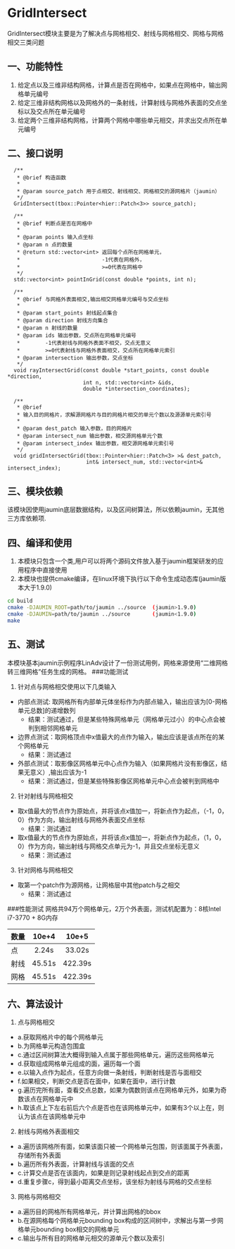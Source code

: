 # GridIntersect
GridIntersect模块主要是为了解决点与网格相交、射线与网格相交、网格与网格相交三类问题

## 一、功能特性
1. 给定点以及三维非结构网格，计算点是否在网格中，如果点在网格中，输出网格单元编号
2. 给定三维非结构网格以及网格外的一条射线，计算射线与网格外表面的交点坐标以及交点所在单元编号
3. 给定两个三维非结构网格，计算两个网格中哪些单元相交，并求出交点所在单元编号

## 二、接口说明
```
  /**
   * @brief 构造函数
   *
   * @param source_patch 用于点相交、射线相交、网格相交的源网格片（jaumin）
   */
  GridIntersect(tbox::Pointer<hier::Patch<3>> source_patch);
```
```
  /**
   * @brief 判断点是否在网格中
   *
   * @param points 输入点坐标
   * @param n 点的数量
   * @return std::vector<int> 返回每个点所在网格单元，
   *                          -1代表在网格外，
   *                          >=0代表在网格中
   */
  std::vector<int> pointInGrid(const double *points, int n);
```
```
  /**
   * @brief 与网格外表面相交,输出相交网格单元编号与交点坐标
   *
   * @param start_points 射线起点集合
   * @param direction 射线方向集合
   * @param n 射线的数量
   * @param ids 输出参数，交点所在网格单元编号
   *        -1代表射线与网格外表面不相交，交点无意义
   *        >=0代表射线与网格外表面相交，交点所在网格单元索引
   * @param intersection 输出参数，交点坐标
   */
  void rayIntersectGrid(const double *start_points, const double *direction,
                        int n, std::vector<int> &ids,
                        double *intersection_coordinates);
```
```
  /**
   * @brief
   * 输入目的网格片，求解源网格片与目的网格片相交的单元个数以及源源单元索引号
   *
   * @param dest_patch 输入参数，目的网格片
   * @param intersect_num 输出参数，相交源网格单元个数
   * @param intersect_index 输出参数，相交源网格单元索引号
   */
  void gridIntersectGrid(tbox::Pointer<hier::Patch<3> >& dest_patch,
                         int& intersect_num, std::vector<int>& intersect_index);
```

## 三、模块依赖
该模块因使用jaumin底层数据结构，以及区间树算法，所以依赖jaumin，无其他三方库依赖项.

## 四、编译和使用
1. 本模块只包含一个类,用户可以将两个源码文件放入基于jaumin框架研发的应用程序中直接使用
2. 本模块也提供cmake编译，在linux环境下执行以下命令生成动态库(jaumin版本大于1.9.0)
```bash
cd build
cmake -DJAUMIN_ROOT=path/to/jaumin ../source  (jaumin>1.9.0)
cmake -DJAUMIN=path/to/jaumin ../source       (jaumin<1.9.0)
make 
```

## 五、测试
本模块基本jaumin示例程序LinAdv设计了一份测试用例，网格来源使用“二维网格转三维网格”任务生成的网格。
###功能测试
1. 针对点与网格相交使用以下几类输入
- 内部点测试: 取网格所有内部单元体坐标作为内部点输入，输出应该为[0-网格单元总数]的递增数列
  * 结果：测试通过，但是某些特殊网格单元（网格单元过小）的中心点会被判到相邻网格单元
- 边界点测试：取网格顶点中x值最大的点作为输入，输出应该是该点所在的某个网格单元
  * 结果：测试通过
- 外部点测试：取影像区网格单元中心点作为输入（如果网格片没有影像区，结果无意义）,输出应该为-1
  * 结果：测试通过，但是某些特殊影像区网格单元中心点会被判到网格中
2. 针对射线与网格相交
- 取x值最大的节点作为原始点，并将该点x值加一，将新点作为起点，（-1，0，0）作为方向，输出射线与网格外表面交点坐标
  * 结果：测试通过
- 取x值最大的节点作为原始点，并将该点x值加一，将新点作为起点，（1，0，0）作为方向，输出射线与网格交点单元为-1，并且交点坐标无意义
  * 结果：测试通过
3. 针对网格与网格相交
- 取第一个patch作为源网格，让网格层中其他patch与之相交
  * 结果：测试通过

###性能测试
网格共94万个网格单元，2万个外表面，测试机配置为：8核Intel i7-3770 + 8G内存

| 数量       |  10e+4  |  10e+5  |
| --------   | :-----: | :----:  |
| 点         |  2.24s  |  33.02s |
| 射线       |  45.51s | 422.39s |
| 网格       |  45.51s | 422.39s |



## 六、算法设计
1. 点与网格相交
- a.获取网格片中的每个网格单元
- b.为网格单元构造包围盒
- c.通过区间树算法大概得到输入点属于那些网格单元，遍历这些网格单元
- d.获取组成网格单元组成的面，遍历每一个面
- e.以输入点作为起点，任意方向做一条射线，判断射线是否与面相交
- f.如果相交，判断交点是否在面中，如果在面中，进行计数
- g.遍历完所有面，查看交点总数，如果为偶数则该点在网格单元外，如果为奇数该点在网格单元中
- h.取该点上下左右前后六个点是否也在该网格单元中，如果有3个以上在，则认为该点在该网格单元中

2. 射线与网格外表面相交
- a.遍历该网格所有面，如果该面只被一个网格单元包围，则该面属于外表面，存储所有外表面
- b.遍历所有外表面，计算射线与该面的交点
- c.计算交点是否在该面内，如果是则记录射线起点到交点的距离
- d.重复步骤c，得到最小距离交点坐标，该坐标为射线与网格的交点坐标

3. 网格与网格相交
- a.遍历目的网格所有网格单元，并计算出网格的bbox
- b.在源网格每个网格单元bounding box构成的区间树中，求解出与第一步网格单元bounding box相交的网格单元
- c.输出与所有目的网格单元相交的源单元个数以及索引
